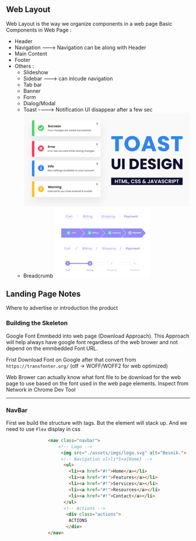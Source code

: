 ## Web Layout
Web Layout is the way we organize components in a web page
Basic Components in Web Page :
- Header
- Navigation ---> Navigation can be along with Header
- Main Content
- Footer
- Others :
    - Slideshow
    - Sidebar ---> can inlcude navigation
    - Tab bar 
    - Banner
    - Form
    - Dialog/Modal
    - Toast ----> Notification UI disappear after a few sec
![Toast UI](../imgs/toast_ui.png)
    - Breadcrumb
![Breadcrumb UI](../imgs/breadcrumb_ui.png)
## Landing Page Notes
Where to advertise or introduction the product
### Building the Skeleton
Google Font Emmbedd into web page (Download Approach). This Approach will help always have google font regardless of the web brower and not depend on the emmbedded Font URL.

Frist Download Font on Google after that convert from `https://transfonter.org/` (otf -> WOFF/WOFF2 for web optimized)

Web Brower can actually know what font file to be download for the web page to use based on the font used in the web page elements. Inspect from Network in Chrome Dev Tool

------
### NavBar 
First we build the structure with tags. But the element will stack up. And we need to use `Flex` display in css
```html copy
                <nav class="navbar">
                    <!-- Logo -->
                     <img src="./assets/imgs/logo.svg" alt="Besnik.">
                     <!-- Navigation ul>li*5>a{Home} -->
                      <ul>
                        <li><a href="#!">Home</a></li>
                        <li><a href="#!">Features</a></li>
                        <li><a href="#!">Services</a></li>
                        <li><a href="#!">Resources</a></li>
                        <li><a href="#!">Contact</a></li>
                      </ul>
                      <!-- Actions -->
                       <div class="actions">
                        ACTIONS
                       </div>
                </nav>
```